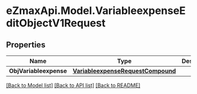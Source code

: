 
# eZmaxApi.Model.VariableexpenseEditObjectV1Request

## Properties

Name | Type | Description | Notes
------------ | ------------- | ------------- | -------------
**ObjVariableexpense** | [**VariableexpenseRequestCompound**](VariableexpenseRequestCompound.md) |  | 

[[Back to Model list]](../README.md#documentation-for-models)
[[Back to API list]](../README.md#documentation-for-api-endpoints)
[[Back to README]](../README.md)

